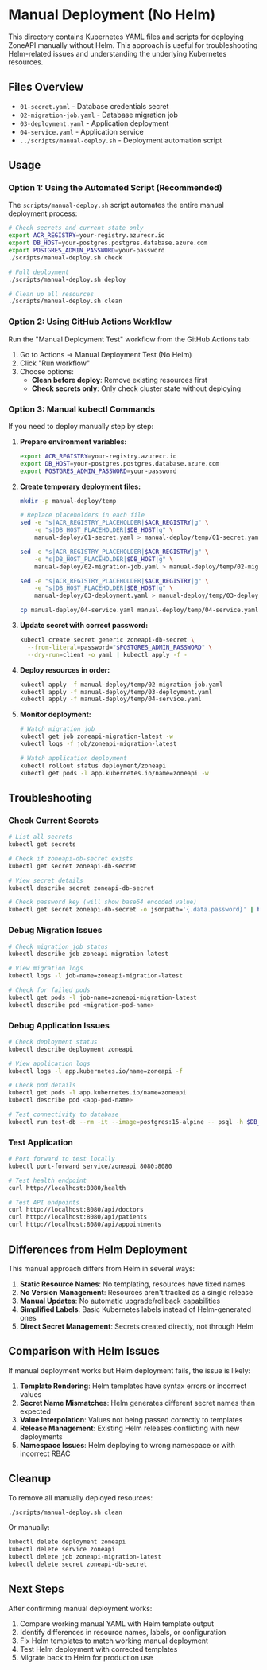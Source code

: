 # Manual Deployment (No Helm)

This directory contains Kubernetes YAML files and scripts for deploying ZoneAPI manually without Helm. This approach is useful for troubleshooting Helm-related issues and understanding the underlying Kubernetes resources.

## Files Overview

- `01-secret.yaml` - Database credentials secret
- `02-migration-job.yaml` - Database migration job
- `03-deployment.yaml` - Application deployment
- `04-service.yaml` - Application service
- `../scripts/manual-deploy.sh` - Deployment automation script

## Usage

### Option 1: Using the Automated Script (Recommended)

The `scripts/manual-deploy.sh` script automates the entire manual deployment process:

```bash
# Check secrets and current state only
export ACR_REGISTRY=your-registry.azurecr.io
export DB_HOST=your-postgres.postgres.database.azure.com
export POSTGRES_ADMIN_PASSWORD=your-password
./scripts/manual-deploy.sh check

# Full deployment
./scripts/manual-deploy.sh deploy

# Clean up all resources
./scripts/manual-deploy.sh clean
```

### Option 2: Using GitHub Actions Workflow

Run the "Manual Deployment Test" workflow from the GitHub Actions tab:

1. Go to Actions → Manual Deployment Test (No Helm)
2. Click "Run workflow"
3. Choose options:
   - **Clean before deploy**: Remove existing resources first
   - **Check secrets only**: Only check cluster state without deploying

### Option 3: Manual kubectl Commands

If you need to deploy manually step by step:

1. **Prepare environment variables:**
   ```bash
   export ACR_REGISTRY=your-registry.azurecr.io
   export DB_HOST=your-postgres.postgres.database.azure.com
   export POSTGRES_ADMIN_PASSWORD=your-password
   ```

2. **Create temporary deployment files:**
   ```bash
   mkdir -p manual-deploy/temp
   
   # Replace placeholders in each file
   sed -e "s|ACR_REGISTRY_PLACEHOLDER|$ACR_REGISTRY|g" \
       -e "s|DB_HOST_PLACEHOLDER|$DB_HOST|g" \
       manual-deploy/01-secret.yaml > manual-deploy/temp/01-secret.yaml
   
   sed -e "s|ACR_REGISTRY_PLACEHOLDER|$ACR_REGISTRY|g" \
       -e "s|DB_HOST_PLACEHOLDER|$DB_HOST|g" \
       manual-deploy/02-migration-job.yaml > manual-deploy/temp/02-migration-job.yaml
   
   sed -e "s|ACR_REGISTRY_PLACEHOLDER|$ACR_REGISTRY|g" \
       -e "s|DB_HOST_PLACEHOLDER|$DB_HOST|g" \
       manual-deploy/03-deployment.yaml > manual-deploy/temp/03-deployment.yaml
   
   cp manual-deploy/04-service.yaml manual-deploy/temp/04-service.yaml
   ```

3. **Update secret with correct password:**
   ```bash
   kubectl create secret generic zoneapi-db-secret \
     --from-literal=password="$POSTGRES_ADMIN_PASSWORD" \
     --dry-run=client -o yaml | kubectl apply -f -
   ```

4. **Deploy resources in order:**
   ```bash
   kubectl apply -f manual-deploy/temp/02-migration-job.yaml
   kubectl apply -f manual-deploy/temp/03-deployment.yaml
   kubectl apply -f manual-deploy/temp/04-service.yaml
   ```

5. **Monitor deployment:**
   ```bash
   # Watch migration job
   kubectl get job zoneapi-migration-latest -w
   kubectl logs -f job/zoneapi-migration-latest
   
   # Watch application deployment
   kubectl rollout status deployment/zoneapi
   kubectl get pods -l app.kubernetes.io/name=zoneapi -w
   ```

## Troubleshooting

### Check Current Secrets

```bash
# List all secrets
kubectl get secrets

# Check if zoneapi-db-secret exists
kubectl get secret zoneapi-db-secret

# View secret details
kubectl describe secret zoneapi-db-secret

# Check password key (will show base64 encoded value)
kubectl get secret zoneapi-db-secret -o jsonpath='{.data.password}' | base64 -d
```

### Debug Migration Issues

```bash
# Check migration job status
kubectl describe job zoneapi-migration-latest

# View migration logs
kubectl logs -l job-name=zoneapi-migration-latest

# Check for failed pods
kubectl get pods -l job-name=zoneapi-migration-latest
kubectl describe pod <migration-pod-name>
```

### Debug Application Issues

```bash
# Check deployment status
kubectl describe deployment zoneapi

# View application logs
kubectl logs -l app.kubernetes.io/name=zoneapi -f

# Check pod details
kubectl get pods -l app.kubernetes.io/name=zoneapi
kubectl describe pod <app-pod-name>

# Test connectivity to database
kubectl run test-db --rm -it --image=postgres:15-alpine -- psql -h $DB_HOST -U postgres -d zone
```

### Test Application

```bash
# Port forward to test locally
kubectl port-forward service/zoneapi 8080:8080

# Test health endpoint
curl http://localhost:8080/health

# Test API endpoints
curl http://localhost:8080/api/doctors
curl http://localhost:8080/api/patients
curl http://localhost:8080/api/appointments
```

## Differences from Helm Deployment

This manual approach differs from Helm in several ways:

1. **Static Resource Names**: No templating, resources have fixed names
2. **No Version Management**: Resources aren't tracked as a single release
3. **Manual Updates**: No automatic upgrade/rollback capabilities
4. **Simplified Labels**: Basic Kubernetes labels instead of Helm-generated ones
5. **Direct Secret Management**: Secrets created directly, not through Helm

## Comparison with Helm Issues

If manual deployment works but Helm deployment fails, the issue is likely:

1. **Template Rendering**: Helm templates have syntax errors or incorrect values
2. **Secret Name Mismatches**: Helm generates different secret names than expected
3. **Value Interpolation**: Values not being passed correctly to templates
4. **Release Management**: Existing Helm releases conflicting with new deployments
5. **Namespace Issues**: Helm deploying to wrong namespace or with incorrect RBAC

## Cleanup

To remove all manually deployed resources:

```bash
./scripts/manual-deploy.sh clean
```

Or manually:

```bash
kubectl delete deployment zoneapi
kubectl delete service zoneapi
kubectl delete job zoneapi-migration-latest
kubectl delete secret zoneapi-db-secret
```

## Next Steps

After confirming manual deployment works:

1. Compare working manual YAML with Helm template output
2. Identify differences in resource names, labels, or configuration
3. Fix Helm templates to match working manual deployment
4. Test Helm deployment with corrected templates
5. Migrate back to Helm for production use 
